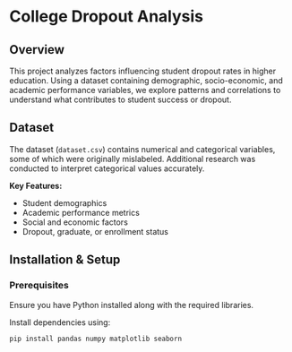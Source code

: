 # College Dropout Analysis

## Overview
This project analyzes factors influencing student dropout rates in higher education. Using a dataset containing demographic, socio-economic, and academic performance variables, we explore patterns and correlations to understand what contributes to student success or dropout.

## Dataset
The dataset (`dataset.csv`) contains numerical and categorical variables, some of which were originally mislabeled. Additional research was conducted to interpret categorical values accurately.

**Key Features:**
- Student demographics
- Academic performance metrics
- Social and economic factors 
- Dropout, graduate, or enrollment status

## Installation & Setup
### Prerequisites
Ensure you have Python installed along with the required libraries.

Install dependencies using: 
```bash
pip install pandas numpy matplotlib seaborn
